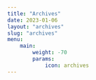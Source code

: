 ```yaml
---
title: "Archives"
date: 2023-01-06
layout: "archives"
slug: "archives"
menu:
    main:
        weight: -70
        params: 
            icon: archives
---
```

